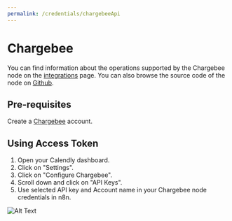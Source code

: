 ```yaml
---
permalink: /credentials/chargebeeApi
---
```



# Chargebee
You can find information about the operations supported by the Chargebee node on the [integrations](https://n8n.io/integrations/n8n-nodes-base.chargebee) page. You can also browse the source code of the node on [Github](https://github.com/n8n-io/n8n/tree/master/packages/nodes-base/nodes/Chargebee).

## Pre-requisites

Create a [Chargebee](https://www.chargebee.com/) account.

## Using Access Token

1. Open your Calendly dashboard.
2. Click on "Settings".
3. Click on "Configure Chargebee".
4. Scroll down and click on "API Keys".
5. Use selected API key and Account name in your Chargebee node credentials in n8n.


![Alt Text](https://i.imgur.com/23poWqD.gif)



